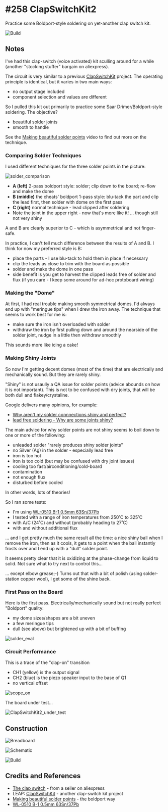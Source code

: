 # #258 ClapSwitchKit2

Practice some Boldport-style soldering on yet-another clap switch kit.

![Build](./assets/ClapSwitchKit2_build.jpg?raw=true)

## Notes

I've had this clap-switch (voice activated) kit sculling around for a while (another "stocking stuffer" bargain on aliexpress).

The circuit is very similar to a previous [ClapSwitchKit](../ClapSwitchKit) project.
The operating principle is identical, but it varies in two main ways:

* no output stage included
* component selection and values are different

So I pulled this kit out primarily to practice some Saar Drimer/Boldport-style soldering. The objective?

* beautiful solder joints
* smooth to handle

See the [Making beautiful solder points](https://www.youtube.com/watch?v=KXBbiXaq1ec) video to find out more on the technique.

### Comparing Solder Techniques

I used different techniques for the three solder points in the picture:

![solder_comparison](./assets/solder_comparison.jpg?raw=true)

* **A (left)** 2-pass boldport style: solder; clip down to the board; re-flow and make the dome
* **B (middle)** the cheats' boldport 1-pass style: blu-tack the part and clip the lead first, then solder with dome on the first pass
* **C (right)** normal technique - lead clipped after soldering
* Note the joint in the upper right - now that's more like it! ... though still not very shiny

A and B are clearly superior to C - which is asymmetrical and not finger-safe.

In practice, I can't tell much difference between the results of A and B. I think for now my preferred style is B:

* place the parts - I use blu-tack to hold them in place if necessary
* clip the leads as close to trim with the board as possible
* solder and make the dome in one pass
* side benefit is you get to harvest the clipped leads free of solder and flux (if you care - I keep some around for ad-hoc protoboard wiring)


### Making the "Dome"

At first, I had real trouble making smooth symmetrical domes. I'd always end up with "meringue tips" when I drew the iron away.
The technique that seems to work best for me is:

* make sure the iron isn't overloaded with solder
* withdraw the iron by first pulling down and around the nearside of the solder joint, nudge in a little then withdraw smoothly

This sounds more like icing a cake!


### Making Shiny Joints

So now I'm getting decent domes (most of the time) that are electrically and mechanically sound. But they are rarely shiny.

"Shiny" is not usaully a QA issue for solder points (advice abounds on how it is not important).
This is not to be confused with dry joints, that will be both dull and flakey/crystaline.

Google delivers many opinions, for example:

* [Why aren't my solder connnections shiny and perfect?](http://www.strat-talk.com/threads/why-arent-my-solder-connnections-shiny-and-perfect.143458/)
* [lead free soldering - Why are some joints shiny?](http://www.eevblog.com/forum/projects/lead-free-soldering-why-are-some-joints-shiny/)

The main advice for why solder points are not shiny seems to boil down to one or more of the following:

* unleaded solder "rarely produces shiny solder joints"
* no Silver (Ag) in the solder - especially lead free
* iron is too hot
* iron is too cold (but may be confused with dry joint issues)
* cooling too fast/airconditioning/cold-board
* contamination
* not enough flux
* disturbed before cooled

In other words, lots of theories!

So I ran some tests:

* I'm using [WL-0510 B-1 0.5mm 63Sn/37Pb](http://www.dx.com/p/wlxy-wl-0510-b-1-0-5mm-tin-solid-solder-wire-reel-spool-silver-262916#.WAjGsZN97XE)
* I tested with a range of iron temperatures from 250˚C to 325˚C
* with A/C (24˚C) and without (probably heading to 27˚C)
* with and without additional flux

... and I get pretty much the same result all the time: a nice shiny ball when I remove the iron, then as it cools, it gets to a point when
the ball instantly frosts over and I end up with a "dull" solder point.

It seems pretty clear that it is oxidizing at the phase-change from liquid to solid. Not sure what to try next to control this...

... except elbow grease;-) Turns out that with a bit of polish (using solder-station copper wool), I get some of the shine back.


### First Pass on the Board

Here is the first pass. Electrically/mechanically sound but not really perfect "Boldport" quality:
* my dome sizes/shapes are a bit uneven
* a few meringue tips
* dull (see above) but brightened up with a bit of buffing

![solder_eval](./assets/solder_eval.jpg?raw=true)

### Circuit Performance

This is a trace of the "clap-on" transition

* CH1 (yellow) is the output signal
* CH2 (blue) is the piezo speaker input to the base of Q1
* no vertical offset

![scope_on](./assets/scope_on.gif?raw=true)

The board under test...

![ClapSwitchKit2_under_test](./assets/ClapSwitchKit2_under_test.jpg?raw=true)

## Construction

![Breadboard](./assets/ClapSwitchKit2_bb.jpg?raw=true)

![Schematic](./assets/ClapSwitchKit2_schematic.jpg?raw=true)

![Build](./assets/ClapSwitchKit2_build.jpg?raw=true)

## Credits and References
* [The clap switch](https://www.aliexpress.com/item/Voice-control-switch-suite-DIY-kits-selling-electronic-circuit/32338281477.html) - from a seller on aliexpress
* LEAP: [ClapSwitchKit](../ClapSwitchKit) - another clap-switch kit project
* [Making beautiful solder points](https://www.youtube.com/watch?v=KXBbiXaq1ec) - the boldport way
* [WL-0510 B-1 0.5mm 63Sn/37Pb](http://www.dx.com/p/wlxy-wl-0510-b-1-0-5mm-tin-solid-solder-wire-reel-spool-silver-262916#.WAjGsZN97XE)
